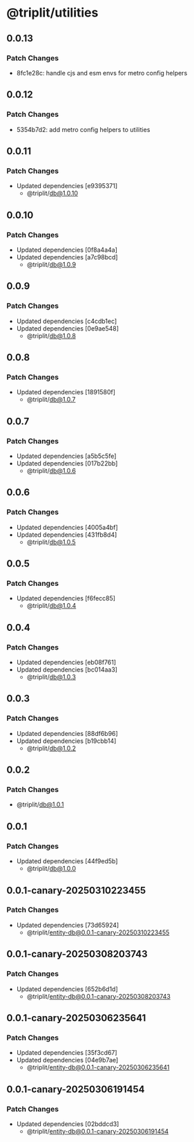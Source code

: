 # @triplit/utilities

## 0.0.13

### Patch Changes

- 8fc1e28c: handle cjs and esm envs for metro config helpers

## 0.0.12

### Patch Changes

- 5354b7d2: add metro config helpers to utilities

## 0.0.11

### Patch Changes

- Updated dependencies [e9395371]
  - @triplit/db@1.0.10

## 0.0.10

### Patch Changes

- Updated dependencies [0f8a4a4a]
- Updated dependencies [a7c98bcd]
  - @triplit/db@1.0.9

## 0.0.9

### Patch Changes

- Updated dependencies [c4cdb1ec]
- Updated dependencies [0e9ae548]
  - @triplit/db@1.0.8

## 0.0.8

### Patch Changes

- Updated dependencies [1891580f]
  - @triplit/db@1.0.7

## 0.0.7

### Patch Changes

- Updated dependencies [a5b5c5fe]
- Updated dependencies [017b22bb]
  - @triplit/db@1.0.6

## 0.0.6

### Patch Changes

- Updated dependencies [4005a4bf]
- Updated dependencies [431fb8d4]
  - @triplit/db@1.0.5

## 0.0.5

### Patch Changes

- Updated dependencies [f6fecc85]
  - @triplit/db@1.0.4

## 0.0.4

### Patch Changes

- Updated dependencies [eb08f761]
- Updated dependencies [bc014aa3]
  - @triplit/db@1.0.3

## 0.0.3

### Patch Changes

- Updated dependencies [88df6b96]
- Updated dependencies [b19cbb14]
  - @triplit/db@1.0.2

## 0.0.2

### Patch Changes

- @triplit/db@1.0.1

## 0.0.1

### Patch Changes

- Updated dependencies [44f9ed5b]
  - @triplit/db@1.0.0

## 0.0.1-canary-20250310223455

### Patch Changes

- Updated dependencies [73d65924]
  - @triplit/entity-db@0.0.1-canary-20250310223455

## 0.0.1-canary-20250308203743

### Patch Changes

- Updated dependencies [652b6d1d]
  - @triplit/entity-db@0.0.1-canary-20250308203743

## 0.0.1-canary-20250306235641

### Patch Changes

- Updated dependencies [35f3cd67]
- Updated dependencies [04e9b7ae]
  - @triplit/entity-db@0.0.1-canary-20250306235641

## 0.0.1-canary-20250306191454

### Patch Changes

- Updated dependencies [02bddcd3]
  - @triplit/entity-db@0.0.1-canary-20250306191454
